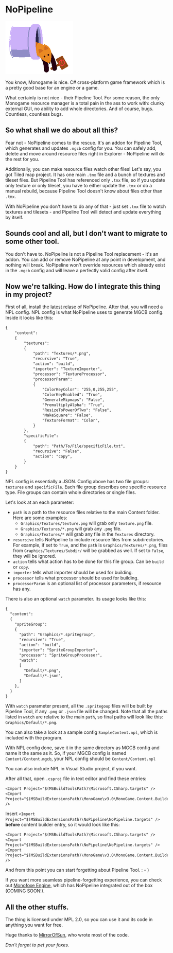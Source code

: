 # NoPipeline

![NoPipeline](/pics/NoPipeline.png)

You know, Monogame is nice. C# cross-platform game framework which is 
a pretty good base for an engine or a game.


What certainly is not nice - their Pipeline Tool. 
For some reason, the only Monogame resource manager is a total pain in 
the ass to work with: clunky external GUI, no ability to add whole directories. 
And of course, bugs. Countless, countless bugs.


## So what shall we do about all this?

Fear not - NoPipeline comes to the rescue. It's an addon for Pipeline Tool, 
which generates and updates `.mgcb` config for you. You can safely add, delete 
and move around resource files right in Explorer - NoPipeline will do the rest 
for you.


Additionally, you can make resource files watch other files! Let's say, you got
Tiled map project. It has one main `.tmx` file and a bunch of textures and 
tileset files. But Pipeline Tool has referenced only `.tmx` file, so if you
update only texture or only tileset, you have to either update the `.tmx` or 
do a manual rebuild, because Pipeline Tool doesn't know about files other 
than `.tmx`. 


With NoPipeline you don't have to do any of that - just set `.tmx` file to watch
textures and tilesets - and Pipeline Tool will detect and update everything by
itself.


## Sounds cool and all, but I don't want to migrate to some other tool.

You don't have to. NoPipeline is not a Pipeline Tool replacement - it's an 
addon. You can add or remove NoPipeline at any point in development, and
nothing will break. NoPipeline won't override resources which already exist in
the `.mgcb` config and will leave a perfectly valid config after itself.


## Now we're talking. How do I integrate this thing in my project?

First of all, install the [latest relase](https://github.com/gnFur/NoPipeline/releases/tag/1.0.0) of NoPipeline.
After that, you will need a NPL config. NPL config is what NoPipeline uses to 
generate MGCB config. Inside it looks like this:


```
{
	"content": 
	{
		"textures": 
		{
			"path": "Textures/*.png",
			"recursive": "True",
			"action": "build",
			"importer": "TextureImporter",
			"processor": "TextureProcessor",
			"processorParam": 
			{
				"ColorKeyColor": "255,0,255,255",
				"ColorKeyEnabled": "True",
				"GenerateMipmaps": "False",
				"PremultiplyAlpha": "True",
				"ResizeToPowerOfTwo": "False",
				"MakeSquare": "False",
				"TextureFormat": "Color",
			}
		},
		"specificFile": 
		{
			"path": "Path/To/File/specificFile.txt",
			"recursive": "False",
			"action": "copy",
		}
	}
}
```
NPL config is essentially a JSON. Config above has two file groups: `textures` 
and `specificFile`. Each file group describes one specific resource type. 
File groups can contain whole directories or single files.


Let's look at an each parameter:
- `path` is a path to the resource files relative to the main Content folder. 
Here are some examples:
	- `Graphics/Textures/texture.png` will grab only `texture.png` file.
	- `Graphics/Textures/*.png` will grab any `.png` file.
	- `Graphics/Textures/*` will grab any file in the `Textures` directory.
- `resursive` tells NoPipeline to include resource files from subdirectories.
For example, if set to `True`, and the `path` is `Graphics/Textures/*.png`,
files from `Graphics/Textures/Subdir/` will be grabbed as well. If set to 
`False`, they will be ignored.
- `action` tells what action has to be done for this file group. Can be `build`
or `copy`.
- `importer` tells what importer should be used for building.
- `processor` tells what processor should be used for building.
- `processorParam` is an optional list of processor parameters, if resource 
has any.


There is also an optional `watch` parameter. Its usage looks like this:

```
{
  "content": 
  {
    "spriteGroup": 
    {
      "path": "Graphics/*.spritegroup",
      "recursive": "True",
      "action": "build",
      "importer": "SpriteGroupImporter",
      "processor": "SpriteGroupProcessor",
      "watch": 
      [
        "Default/*.png",
        "Default/*.json",
      ]
    },
  }
}
```
With `watch` parameter present, all the `.spritegoup` files will be built
by Pipeline Tool, if any `.png` or `.json` file will be changed. Note that
all the paths listed in `watch` are relative to the main `path`, so final paths 
will look like this: `Graphics/Default/*.png`.


You can also take a look at a sample config `SampleContent.npl`, which is included
with the program.


With NPL config done, save it in the same directory as MGCB config and name it
the same as it. So, if your MGCB config is named `Content/Content.mgcb`, your
NPL config should be `Content/Content.npl`

You can also include NPL in Visual Studio project, if you want.


After all that, open `.csproj` file in text editor and find these entries:

```
<Import Project="$(MSBuildToolsPath)\Microsoft.CSharp.targets" />
<Import Project="$(MSBuildExtensionsPath)\MonoGame\v3.0\MonoGame.Content.Builder.targets" />  
```

Insert `<Import Project="$(MSBuildExtensionsPath)\NoPipeline\NoPipeline.targets" />`
**before** content builder entry, so it would look like this:

```
<Import Project="$(MSBuildToolsPath)\Microsoft.CSharp.targets" />
<Import Project="$(MSBuildExtensionsPath)\NoPipeline\NoPipeline.targets" />
<Import Project="$(MSBuildExtensionsPath)\MonoGame\v3.0\MonoGame.Content.Builder.targets" />  
```

And from this point you can start forgetting about Pipeline Tool. : - )

If you want more seamless pipeline-forgetting experience, you can check out 
[Monofoxe Engine](https://bitbucket.org/gnFur/monofoxe/src), which has NoPipeline
integrated out of the box (COMING SOON!).

## All the other stuffs. 

The thing is licensed under MPL 2.0, so you can use it and its code in anything
you want for free.


Huge thanks to [MirrorOfSun](https://github.com/MirrorOfSUn), who wrote most of 
the code.


*Don't forget to pet your foxes.*
